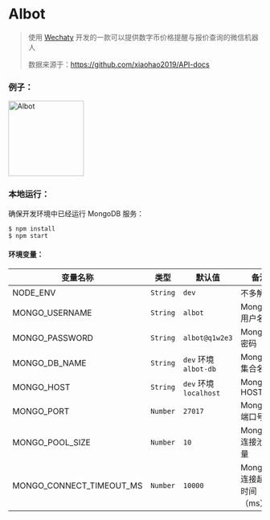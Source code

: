 # Albot

> 使用 [Wechaty](https://wechaty.js.org/) 开发的一款可以提供数字币价格提醒与报价查询的微信机器人
>
> 数据来源于：https://github.com/xiaohao2019/API-docs

### 例子：

<img width="150" height="150" src="https://tva1.sinaimg.cn/large/008i3skNly1grawq9i616j30by0bymy0.jpg" alt="Albot" />

### 本地运行：

确保开发环境中已经运行 MongoDB 服务：

```shell
$ npm install
$ npm start
```

#### 环境变量：

| 变量名称                 | 类型     | 默认值                      | 备注                       |
| ------------------------ | -------- | --------------------------- | -------------------------- |
| NODE_ENV                 | `String` | `dev`                       | 不多解释                   |
| MONGO_USERNAME           | `String` | `albot`                     | MongoDB 用户名             |
| MONGO_PASSWORD           | `String` | `albot@q1w2e3`              | MongoDB 密码               |
| MONGO_DB_NAME            | `String` | `dev` 环境<br />`albot-db`  | MongoDB 集合名称           |
| MONGO_HOST               | `String` | `dev` 环境<br />`localhost` | MongoDB HOST               |
| MONGO_PORT               | `Number` | `27017`                     | MongoDB 端口号             |
| MONGO_POOL_SIZE          | `Number` | `10`                        | MongoDB 连接池数量         |
| MONGO_CONNECT_TIMEOUT_MS | `Number` | `10000`                     | MongoDB 连接超时时间（ms） |
